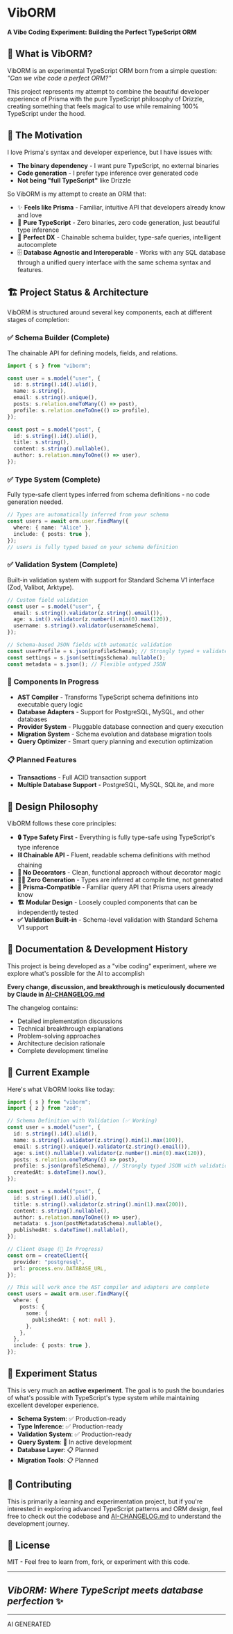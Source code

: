 # VibORM

**A Vibe Coding Experiment: Building the Perfect TypeScript ORM**

## 🚀 What is VibORM?

VibORM is an experimental TypeScript ORM born from a simple question: _"Can we vibe code a perfect ORM?"_

This project represents my attempt to combine the beautiful developer experience of Prisma with the pure TypeScript philosophy of Drizzle, creating something that feels magical to use while remaining 100% TypeScript under the hood.

## 💭 The Motivation

I love Prisma's syntax and developer experience, but I have issues with:

- **The binary dependency** - I want pure TypeScript, no external binaries
- **Code generation** - I prefer type inference over generated code
- **Not being "full TypeScript"** like Drizzle

So VibORM is my attempt to create an ORM that:

- ✨ **Feels like Prisma** - Familiar, intuitive API that developers already know and love
- 🔧 **Pure TypeScript** - Zero binaries, zero code generation, just beautiful type inference
- 🎯 **Perfect DX** - Chainable schema builder, type-safe queries, intelligent autocomplete
- 🗄️ **Database Agnostic and Interoperable** - Works with any SQL database through a unified query interface with the same schema syntax and features.

## 🏗️ Project Status & Architecture

VibORM is structured around several key components, each at different stages of completion:

### ✅ **Schema Builder** (Complete)

The chainable API for defining models, fields, and relations.

```typescript
import { s } from "viborm";

const user = s.model("user", {
  id: s.string().id().ulid(),
  name: s.string(),
  email: s.string().unique(),
  posts: s.relation.oneToMany(() => post),
  profile: s.relation.oneToOne(() => profile),
});

const post = s.model("post", {
  id: s.string().id().ulid(),
  title: s.string(),
  content: s.string().nullable(),
  author: s.relation.manyToOne(() => user),
});
```

### ✅ **Type System** (Complete)

Fully type-safe client types inferred from schema definitions - no code generation needed.

```typescript
// Types are automatically inferred from your schema
const users = await orm.user.findMany({
  where: { name: "Alice" },
  include: { posts: true },
});
// users is fully typed based on your schema definition
```

### ✅ **Validation System** (Complete)

Built-in validation system with support for Standard Schema V1 interface (Zod, Valibot, Arktype).

```typescript
// Custom field validation
const user = s.model("user", {
  email: s.string().validator(z.string().email()),
  age: s.int().validator(z.number().min(0).max(120)),
  username: s.string().validator(usernameSchema),
});

// Schema-based JSON fields with automatic validation
const userProfile = s.json(profileSchema); // Strongly typed + validated
const settings = s.json(settingsSchema).nullable();
const metadata = s.json(); // Flexible untyped JSON
```

### 🚧 **Components In Progress**

- **AST Compiler** - Transforms TypeScript schema definitions into executable query logic
- **Database Adapters** - Support for PostgreSQL, MySQL, and other databases
- **Provider System** - Pluggable database connection and query execution
- **Migration System** - Schema evolution and database migration tools
- **Query Optimizer** - Smart query planning and execution optimization

### 📋 **Planned Features**

- **Transactions** - Full ACID transaction support
- **Multiple Database Support** - PostgreSQL, MySQL, SQLite, and more

## 🎯 Design Philosophy

VibORM follows these core principles:

- **🔒 Type Safety First** - Everything is fully type-safe using TypeScript's type inference
- **⛓️ Chainable API** - Fluent, readable schema definitions with method chaining
- **🚫 No Decorators** - Clean, functional approach without decorator magic
- **🏃‍♂️ Zero Generation** - Types are inferred at compile time, not generated
- **🔗 Prisma-Compatible** - Familiar query API that Prisma users already know
- **🏗️ Modular Design** - Loosely coupled components that can be independently tested
- **✅ Validation Built-in** - Schema-level validation with Standard Schema V1 support

## 📖 Documentation & Development History

This project is being developed as a "vibe coding" experiment, where we explore what's possible for the AI to accomplish

**Every change, discussion, and breakthrough is meticulously documented by Claude in [AI-CHANGELOG.md](./AI-CHANGELOG.md)**

The changelog contains:

- Detailed implementation discussions
- Technical breakthrough explanations
- Problem-solving approaches
- Architecture decision rationale
- Complete development timeline

## 🚀 Current Example

Here's what VibORM looks like today:

```typescript
import { s } from "viborm";
import { z } from "zod";

// Schema Definition with Validation (✅ Working)
const user = s.model("user", {
  id: s.string().id().ulid(),
  name: s.string().validator(z.string().min(1).max(100)),
  email: s.string().unique().validator(z.string().email()),
  age: s.int().nullable().validator(z.number().min(0).max(120)),
  posts: s.relation.oneToMany(() => post),
  profile: s.json(profileSchema), // Strongly typed JSON with validation
  createdAt: s.dateTime().now(),
});

const post = s.model("post", {
  id: s.string().id().ulid(),
  title: s.string().validator(z.string().min(1).max(200)),
  content: s.string().nullable(),
  author: s.relation.manyToOne(() => user),
  metadata: s.json(postMetadataSchema).nullable(),
  publishedAt: s.dateTime().nullable(),
});

// Client Usage (🚧 In Progress)
const orm = createClient({
  provider: "postgresql",
  url: process.env.DATABASE_URL,
});

// This will work once the AST compiler and adapters are complete
const users = await orm.user.findMany({
  where: {
    posts: {
      some: {
        publishedAt: { not: null },
      },
    },
  },
  include: { posts: true },
});
```

## 🧪 Experiment Status

This is very much an **active experiment**. The goal is to push the boundaries of what's possible with TypeScript's type system while maintaining excellent developer experience.

- **Schema System**: ✅ Production-ready
- **Type Inference**: ✅ Production-ready
- **Validation System**: ✅ Production-ready
- **Query System**: 🚧 In active development
- **Database Layer**: 📋 Planned
- **Migration Tools**: 📋 Planned

## 🤝 Contributing

This is primarily a learning and experimentation project, but if you're interested in exploring advanced TypeScript patterns and ORM design, feel free to check out the codebase and [AI-CHANGELOG.md](./AI-CHANGELOG.md) to understand the development journey.

## 📄 License

MIT - Feel free to learn from, fork, or experiment with this code.

---

## _VibORM: Where TypeScript meets database perfection_ ✨

---

AI GENERATED
